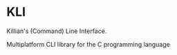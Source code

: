 # KLI

Killian's (Command) Line Interface.

Multiplatform CLI library for the C programming language
